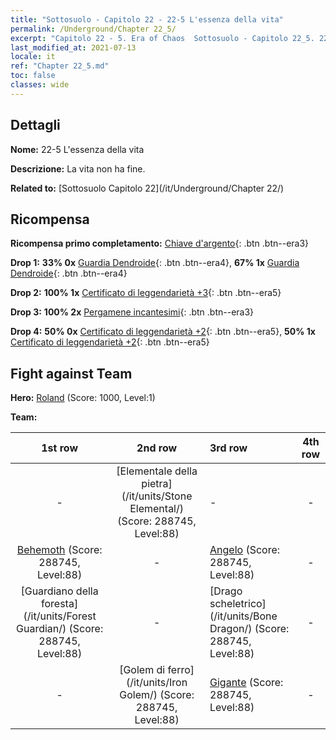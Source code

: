 ```yaml
---
title: "Sottosuolo - Capitolo 22 - 22-5 L'essenza della vita"
permalink: /Underground/Chapter 22_5/
excerpt: "Capitolo 22 - 5. Era of Chaos  Sottosuolo - Capitolo 22_5. 22-5 L'essenza della vita"
last_modified_at: 2021-07-13
locale: it
ref: "Chapter 22_5.md"
toc: false
classes: wide
---
```


## Dettagli

 **Nome:** 22-5 L'essenza della vita

 **Descrizione:** La vita non ha fine.

 **Related to:** [Sottosuolo Capitolo 22](/it/Underground/Chapter 22/)

## Ricompensa

 **Ricompensa primo completamento:** [Chiave d'argento](/ItemsIT/con_693/){: .btn .btn--era3}

 **Drop 1:** **33% 0x** [Guardia Dendroide](/ItemsIT/unt_203/){: .btn .btn--era4}, **67% 1x** [Guardia Dendroide](/ItemsIT/unt_203/){: .btn .btn--era4}

 **Drop 2:** **100% 1x** [Certificato di leggendarietà +3](/ItemsIT/mat_88/){: .btn .btn--era5}

 **Drop 3:** **100% 2x** [Pergamene incantesimi](/ItemsIT/con_694/){: .btn .btn--era3}

 **Drop 4:** **50% 0x** [Certificato di leggendarietà +2](/ItemsIT/mat_81/){: .btn .btn--era5}, **50% 1x** [Certificato di leggendarietà +2](/ItemsIT/mat_81/){: .btn .btn--era5}


## Fight against Team
 **Hero:** [Roland](/it/heroes/Roland/) (Score: 1000, Level:1)

 **Team:**


  | 1st row | 2nd row | 3rd row | 4th row |
  |:----:|:----:|:----|:----:|
  | - | [Elementale della pietra](/it/units/Stone Elemental/) (Score: 288745, Level:88)  | - | - |
  | [Behemoth](/it/units/Behemoth/) (Score: 288745, Level:88)  | - | [Angelo](/it/units/Angel/) (Score: 288745, Level:88)  | - |
  | [Guardiano della foresta](/it/units/Forest Guardian/) (Score: 288745, Level:88)  | - | [Drago scheletrico](/it/units/Bone Dragon/) (Score: 288745, Level:88)  | - |
  | - | [Golem di ferro](/it/units/Iron Golem/) (Score: 288745, Level:88)  | [Gigante](/it/units/Giant/) (Score: 288745, Level:88)  | - |


